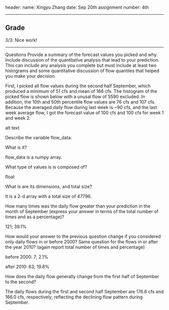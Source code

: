 header:
name: Xingyu Zhang
date: Sep 20th
assignment number: 4th

___
## Grade
3/3: Nice work!
____

Questions
Provide a summary of the forecast values you picked and why. Include discussion of the quantitative analysis that lead to your prediction. This can include any analysis you complete but must include at least two histograms and some quantitative discussion of flow quantiles that helped you make your decision.

First, I picked all flow values during the second half September, which produced a minimum of 51 cfs and mean of 166 cfs. The histogram of the picked flow is shown below with a unusal flow of 5590 excluded. In addition, the 10th and 50th percentile flow values are 76 cfs and 107 cfs. Because the averaged daily flow during last week is ~90 cfs, and the last week average flow, I got the forecast value of 100 cfs and 100 cfs for week 1 and week 2.

alt text

Describe the variable flow_data:

What is it?

flow_data is a numpy array.

What type of values is is composed of?

float

What is are its dimensions, and total size?

It is a 2-d array with a total size of 47796.

How many times was the daily flow greater than your prediction in the month of September (express your answer in terms of the total number of times and as a percentage)?

121; 39.1%

How would your answer to the previous question change if you considered only daily flows in or before 2000? Same question for the flows in or after the year 2010? (again report total number of times and percentage)

before 2000: 7; 2.1%

after 2010: 63; 19.8%

How does the daily flow generally change from the first half of September to the second?

The daily flows during the first and second half September are 176.6 cfs and 166.0 cfs, respectively, reflecting the declining flow pattern during September.